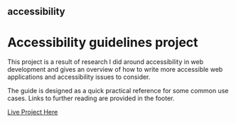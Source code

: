 ## accessibility

# Accessibility guidelines project

This project is a result of research I did around accessibility in web development and gives an overview of how to write more accessible web applications and accessibility issues to consider.

The guide is designed as a quick practical reference for some common use cases. Links to further reading are provided in the footer.

[Live Project Here](https://mike1234-pixel.github.io/accessibility/)
